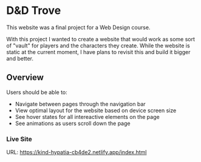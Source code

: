 # D&D Trove
This website was a final project for a Web Design course. 

With this project I wanted to create a website that would work as some sort of "vault" for players and the characters they create. While the website is static at the current moment, I have plans to revisit this and build it bigger and better.

## Overview
Users should be able to:

- Navigate between pages through the navigation bar
- View optimal layout for the website based on device screen size
- See hover states for all intereactive elements on the page
- See animations as users scroll down the page

### Live Site
URL: https://kind-hypatia-cb4de2.netlify.app/index.html
